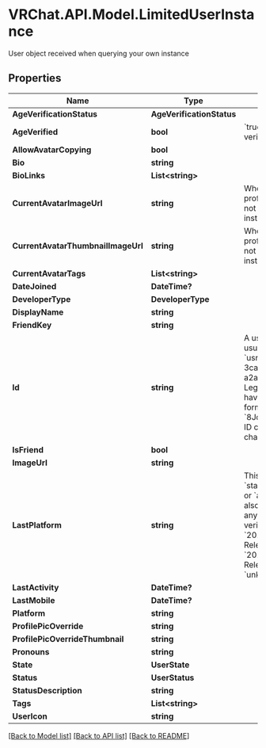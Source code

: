 # VRChat.API.Model.LimitedUserInstance
User object received when querying your own instance

## Properties

Name | Type | Description | Notes
------------ | ------------- | ------------- | -------------
**AgeVerificationStatus** | **AgeVerificationStatus** |  | 
**AgeVerified** | **bool** | &#x60;true&#x60; if, user is age verified (not 18+). | 
**AllowAvatarCopying** | **bool** |  | 
**Bio** | **string** |  | [optional] 
**BioLinks** | **List&lt;string&gt;** |   | [optional] 
**CurrentAvatarImageUrl** | **string** | When profilePicOverride is not empty, use it instead. | 
**CurrentAvatarThumbnailImageUrl** | **string** | When profilePicOverride is not empty, use it instead. | 
**CurrentAvatarTags** | **List&lt;string&gt;** |  | 
**DateJoined** | **DateTime?** |  | 
**DeveloperType** | **DeveloperType** |  | 
**DisplayName** | **string** |  | 
**FriendKey** | **string** |  | 
**Id** | **string** | A users unique ID, usually in the form of &#x60;usr_c1644b5b-3ca4-45b4-97c6-a2a0de70d469&#x60;. Legacy players can have old IDs in the form of &#x60;8JoV9XEdpo&#x60;. The ID can never be changed. | 
**IsFriend** | **bool** |  | 
**ImageUrl** | **string** |  | [optional] 
**LastPlatform** | **string** | This can be &#x60;standalonewindows&#x60; or &#x60;android&#x60;, but can also pretty much be any random Unity verison such as &#x60;2019.2.4-801-Release&#x60; or &#x60;2019.2.2-772-Release&#x60; or even &#x60;unknownplatform&#x60;. | 
**LastActivity** | **DateTime?** |  | 
**LastMobile** | **DateTime?** |  | 
**Platform** | **string** |  | [optional] 
**ProfilePicOverride** | **string** |  | 
**ProfilePicOverrideThumbnail** | **string** |  | 
**Pronouns** | **string** |  | 
**State** | **UserState** |  | 
**Status** | **UserStatus** |  | 
**StatusDescription** | **string** |  | 
**Tags** | **List&lt;string&gt;** |  | 
**UserIcon** | **string** |  | 

[[Back to Model list]](../README.md#documentation-for-models) [[Back to API list]](../README.md#documentation-for-api-endpoints) [[Back to README]](../README.md)

